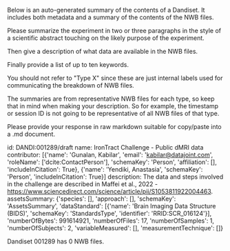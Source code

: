 
Below is an auto-generated summary of the contents of a Dandiset. It includes both metadata and a summary of the contents of the NWB files.

Please summarize the experiment in two or three paragraphs in the style of a scientific abstract touching on the likely purpose of the experiment.

Then give a description of what data are available in the NWB files.

Finally provide a list of up to ten keywords.

You should not refer to "Type X" since these are just internal labels used for communicating the breakdown of NWB files.

The summaries are from representative NWB files for each type, so keep that in mind when making your description. So for example, the timestamp or session ID is not going to be representative of all NWB files of that type.

Please provide your response in raw markdown suitable for copy/paste into a .md document.


id: DANDI:001289/draft
name: IronTract Challenge - Public dMRI data
contributor: [{'name': 'Gunalan, Kabilar', 'email': 'kabilar@datajoint.com', 'roleName': ['dcite:ContactPerson'], 'schemaKey': 'Person', 'affiliation': [], 'includeInCitation': True}, {'name': 'Yendiki, Anastasia', 'schemaKey': 'Person', 'includeInCitation': True}]
description: The data and steps involved in the challenge are described in Maffei et al., 2022 - https://www.sciencedirect.com/science/article/pii/S1053811922004463.
assetsSummary: {'species': [], 'approach': [], 'schemaKey': 'AssetsSummary', 'dataStandard': [{'name': 'Brain Imaging Data Structure (BIDS)', 'schemaKey': 'StandardsType', 'identifier': 'RRID:SCR_016124'}], 'numberOfBytes': 991614921, 'numberOfFiles': 17, 'numberOfSamples': 1, 'numberOfSubjects': 2, 'variableMeasured': [], 'measurementTechnique': []}

Dandiset 001289 has 0 NWB files.

